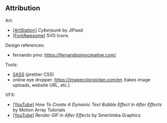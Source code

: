 ## Attribution
Art:
* [[ArtStation](https://www.artstation.com/artwork/JlPaed)] *Cyberpunk* by JlPaed
* [[FontAwesome](https://fontawesome.com/)] SVG Icons

Design references:
* fernando pino: https://fernandopinocreative.com/

Tools:
* [SASS](https://sass-lang.com/) (prettier CSS)
* online eye dropper: https://imagecolorpicker.com/en (takes image uploads, website URL, etc.)

VFX:
* [[YouTube](https://www.youtube.com/watch?v=Swyers966G0&ab_channel=MotionArrayTutorials)] *How To Create A Dynamic Text Bubble Effect In After Effects* by Motion Array Tutorials
* [[YouTube](https://www.youtube.com/watch?v=8rMI1iCbkO8&ab_channel=SmertimbaGraphics)] *Render GIF in After Effects* by Smertimba Graphics
